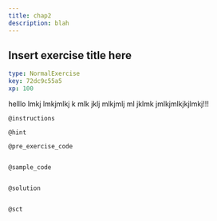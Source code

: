 ```yaml
---
title: chap2
description: blah
---
```


## Insert exercise title here

```yaml
type: NormalExercise
key: 72dc9c55a5
xp: 100
```

helllo lmkj lmkjmlkj k mlk jklj mlkjmlj ml jklmk jmlkjmlkjkjlmkj!!!

`@instructions`


`@hint`


`@pre_exercise_code`
```{python}

```

`@sample_code`
```{python}

```

`@solution`
```{python}

```

`@sct`
```{python}

```
